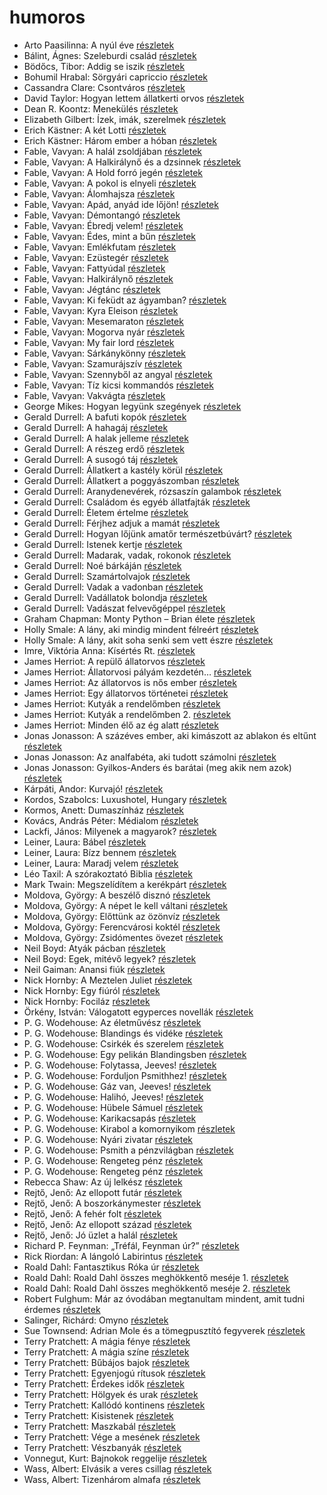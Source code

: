 # humoros

- Arto Paasilinna: A nyúl éve [részletek](_details/%7Bopf.creator%7D.md#id_634)
- Bálint, Ágnes: Szeleburdi család [részletek](_details/%7Bopf.creator%7D.md#id_161)
- Bödőcs, Tibor: Addig se iszik [részletek](_details/%7Bopf.creator%7D.md#id_1428)
- Bohumil Hrabal: Sörgyári capriccio [részletek](_details/%7Bopf.creator%7D.md#id_448)
- Cassandra Clare: Csontváros [részletek](_details/%7Bopf.creator%7D.md#id_635)
- David Taylor: Hogyan lettem állatkerti orvos [részletek](_details/%7Bopf.creator%7D.md#id_473)
- Dean R. Koontz: Menekülés [részletek](_details/%7Bopf.creator%7D.md#id_1080)
- Elizabeth Gilbert: Ízek, imák, szerelmek [részletek](_details/%7Bopf.creator%7D.md#id_802)
- Erich Kästner: A két Lotti [részletek](_details/%7Bopf.creator%7D.md#id_1199)
- Erich Kästner: Három ember a hóban [részletek](_details/%7Bopf.creator%7D.md#id_667)
- Fable, Vavyan: A halál zsoldjában [részletek](_details/%7Bopf.creator%7D.md#id_701)
- Fable, Vavyan: A Halkirálynő és a dzsinnek [részletek](_details/%7Bopf.creator%7D.md#id_173)
- Fable, Vavyan: A Hold forró jegén [részletek](_details/%7Bopf.creator%7D.md#id_175)
- Fable, Vavyan: A pokol is elnyeli [részletek](_details/%7Bopf.creator%7D.md#id_176)
- Fable, Vavyan: Álomhajsza [részletek](_details/%7Bopf.creator%7D.md#id_178)
- Fable, Vavyan: Apád, anyád ide lőjön! [részletek](_details/%7Bopf.creator%7D.md#id_179)
- Fable, Vavyan: Démontangó [részletek](_details/%7Bopf.creator%7D.md#id_881)
- Fable, Vavyan: Ébredj velem! [részletek](_details/%7Bopf.creator%7D.md#id_180)
- Fable, Vavyan: Édes, mint a bűn [részletek](_details/%7Bopf.creator%7D.md#id_1144)
- Fable, Vavyan: Emlékfutam [részletek](_details/%7Bopf.creator%7D.md#id_1163)
- Fable, Vavyan: Ezüstegér [részletek](_details/%7Bopf.creator%7D.md#id_1145)
- Fable, Vavyan: Fattyúdal [részletek](_details/%7Bopf.creator%7D.md#id_1146)
- Fable, Vavyan: Halkirálynő [részletek](_details/%7Bopf.creator%7D.md#id_174)
- Fable, Vavyan: Jégtánc [részletek](_details/%7Bopf.creator%7D.md#id_1149)
- Fable, Vavyan: Ki feküdt az ágyamban? [részletek](_details/%7Bopf.creator%7D.md#id_181)
- Fable, Vavyan: Kyra Eleison [részletek](_details/%7Bopf.creator%7D.md#id_1164)
- Fable, Vavyan: Mesemaraton [részletek](_details/%7Bopf.creator%7D.md#id_1151)
- Fable, Vavyan: Mogorva nyár [részletek](_details/%7Bopf.creator%7D.md#id_1152)
- Fable, Vavyan: My fair lord [részletek](_details/%7Bopf.creator%7D.md#id_803)
- Fable, Vavyan: Sárkánykönny [részletek](_details/%7Bopf.creator%7D.md#id_1160)
- Fable, Vavyan: Szamurájszív [részletek](_details/%7Bopf.creator%7D.md#id_1014)
- Fable, Vavyan: Szennyből az angyal [részletek](_details/%7Bopf.creator%7D.md#id_1159)
- Fable, Vavyan: Tíz kicsi kommandós [részletek](_details/%7Bopf.creator%7D.md#id_1158)
- Fable, Vavyan: Vakvágta [részletek](_details/%7Bopf.creator%7D.md#id_1155)
- George Mikes: Hogyan legyünk szegények [részletek](_details/%7Bopf.creator%7D.md#id_985)
- Gerald Durrell: A bafuti kopók [részletek](_details/%7Bopf.creator%7D.md#id_862)
- Gerald Durrell: A hahagáj [részletek](_details/%7Bopf.creator%7D.md#id_865)
- Gerald Durrell: A halak jelleme [részletek](_details/%7Bopf.creator%7D.md#id_879)
- Gerald Durrell: A részeg erdő [részletek](_details/%7Bopf.creator%7D.md#id_878)
- Gerald Durrell: A susogó táj [részletek](_details/%7Bopf.creator%7D.md#id_871)
- Gerald Durrell: Állatkert a kastély körül [részletek](_details/%7Bopf.creator%7D.md#id_310)
- Gerald Durrell: Állatkert a poggyászomban [részletek](_details/%7Bopf.creator%7D.md#id_49)
- Gerald Durrell: Aranydenevérek, rózsaszín galambok [részletek](_details/%7Bopf.creator%7D.md#id_875)
- Gerald Durrell: Családom és egyéb állatfajták [részletek](_details/%7Bopf.creator%7D.md#id_50)
- Gerald Durrell: Életem értelme [részletek](_details/%7Bopf.creator%7D.md#id_873)
- Gerald Durrell: Férjhez adjuk a mamát [részletek](_details/%7Bopf.creator%7D.md#id_872)
- Gerald Durrell: Hogyan lőjünk amatőr természetbúvárt? [részletek](_details/%7Bopf.creator%7D.md#id_869)
- Gerald Durrell: Istenek kertje [részletek](_details/%7Bopf.creator%7D.md#id_868)
- Gerald Durrell: Madarak, vadak, rokonok [részletek](_details/%7Bopf.creator%7D.md#id_867)
- Gerald Durrell: Noé bárkáján [részletek](_details/%7Bopf.creator%7D.md#id_870)
- Gerald Durrell: Szamártolvajok [részletek](_details/%7Bopf.creator%7D.md#id_874)
- Gerald Durrell: Vadak a vadonban [részletek](_details/%7Bopf.creator%7D.md#id_866)
- Gerald Durrell: Vadállatok bolondja [részletek](_details/%7Bopf.creator%7D.md#id_864)
- Gerald Durrell: Vadászat felvevőgéppel [részletek](_details/%7Bopf.creator%7D.md#id_863)
- Graham Chapman: Monty Python – Brian élete [részletek](_details/%7Bopf.creator%7D.md#id_271)
- Holly Smale: A lány, aki mindig mindent félreért [részletek](_details/%7Bopf.creator%7D.md#id_1003)
- Holly Smale: A lány, akit soha senki sem vett észre [részletek](_details/%7Bopf.creator%7D.md#id_1002)
- Imre, Viktória Anna: Kísértés Rt. [részletek](_details/%7Bopf.creator%7D.md#id_632)
- James Herriot: A repülő állatorvos [részletek](_details/%7Bopf.creator%7D.md#id_929)
- James Herriot: Állatorvosi pályám kezdetén… [részletek](_details/%7Bopf.creator%7D.md#id_927)
- James Herriot: Az állatorvos is nős ember [részletek](_details/%7Bopf.creator%7D.md#id_1270)
- James Herriot: Egy állatorvos történetei [részletek](_details/%7Bopf.creator%7D.md#id_926)
- James Herriot: Kutyák a rendelőmben [részletek](_details/%7Bopf.creator%7D.md#id_782)
- James Herriot: Kutyák a rendelőmben 2. [részletek](_details/%7Bopf.creator%7D.md#id_924)
- James Herriot: Minden élő az ég alatt [részletek](_details/%7Bopf.creator%7D.md#id_925)
- Jonas Jonasson: A százéves ember, aki kimászott az ablakon és eltűnt [részletek](_details/%7Bopf.creator%7D.md#id_383)
- Jonas Jonasson: Az analfabéta, aki tudott számolni [részletek](_details/%7Bopf.creator%7D.md#id_668)
- Jonas Jonasson: Gyilkos-Anders és barátai (meg akik nem azok) [részletek](_details/%7Bopf.creator%7D.md#id_984)
- Kárpáti, Andor: Kurvajó! [részletek](_details/%7Bopf.creator%7D.md#id_670)
- Kordos, Szabolcs: Luxushotel, Hungary [részletek](_details/%7Bopf.creator%7D.md#id_159)
- Kormos, Anett: Dumaszínház [részletek](_details/%7Bopf.creator%7D.md#id_585)
- Kovács, András Péter: Médialom [részletek](_details/%7Bopf.creator%7D.md#id_427)
- Lackfi, János: Milyenek a magyarok? [részletek](_details/%7Bopf.creator%7D.md#id_1360)
- Leiner, Laura: Bábel [részletek](_details/%7Bopf.creator%7D.md#id_644)
- Leiner, Laura: Bízz bennem [részletek](_details/%7Bopf.creator%7D.md#id_1486)
- Leiner, Laura: Maradj velem [részletek](_details/%7Bopf.creator%7D.md#id_1477)
- Léo Taxil: A szórakoztató Biblia [részletek](_details/%7Bopf.creator%7D.md#id_950)
- Mark Twain: Megszelídítem a kerékpárt [részletek](_details/%7Bopf.creator%7D.md#id_936)
- Moldova, György: A beszélő disznó [részletek](_details/%7Bopf.creator%7D.md#id_1382)
- Moldova, György: A népet le kell váltani [részletek](_details/%7Bopf.creator%7D.md#id_1395)
- Moldova, György: Előttünk az özönvíz [részletek](_details/%7Bopf.creator%7D.md#id_1396)
- Moldova, György: Ferencvárosi koktél [részletek](_details/%7Bopf.creator%7D.md#id_1379)
- Moldova, György: Zsidómentes övezet [részletek](_details/%7Bopf.creator%7D.md#id_1394)
- Neil Boyd: Atyák pácban [részletek](_details/%7Bopf.creator%7D.md#id_923)
- Neil Boyd: Egek, mitévő legyek? [részletek](_details/%7Bopf.creator%7D.md#id_922)
- Neil Gaiman: Anansi fiúk [részletek](_details/%7Bopf.creator%7D.md#id_1432)
- Nick Hornby: A Meztelen Juliet [részletek](_details/%7Bopf.creator%7D.md#id_709)
- Nick Hornby: Egy fiúról [részletek](_details/%7Bopf.creator%7D.md#id_707)
- Nick Hornby: Fociláz [részletek](_details/%7Bopf.creator%7D.md#id_703)
- Örkény, István: Válogatott egyperces novellák [részletek](_details/%7Bopf.creator%7D.md#id_516)
- P. G. Wodehouse: Az életművész [részletek](_details/%7Bopf.creator%7D.md#id_500)
- P. G. Wodehouse: Blandings és vidéke [részletek](_details/%7Bopf.creator%7D.md#id_941)
- P. G. Wodehouse: Csirkék és szerelem [részletek](_details/%7Bopf.creator%7D.md#id_942)
- P. G. Wodehouse: Egy pelikán Blandingsben [részletek](_details/%7Bopf.creator%7D.md#id_501)
- P. G. Wodehouse: Folytassa, Jeeves! [részletek](_details/%7Bopf.creator%7D.md#id_502)
- P. G. Wodehouse: Forduljon Psmithhez! [részletek](_details/%7Bopf.creator%7D.md#id_503)
- P. G. Wodehouse: Gáz van, Jeeves! [részletek](_details/%7Bopf.creator%7D.md#id_943)
- P. G. Wodehouse: Halihó, Jeeves! [részletek](_details/%7Bopf.creator%7D.md#id_945)
- P. G. Wodehouse: Hübele Sámuel [részletek](_details/%7Bopf.creator%7D.md#id_504)
- P. G. Wodehouse: Karikacsapás [részletek](_details/%7Bopf.creator%7D.md#id_505)
- P. G. Wodehouse: Kirabol a komornyikom [részletek](_details/%7Bopf.creator%7D.md#id_506)
- P. G. Wodehouse: Nyári zivatar [részletek](_details/%7Bopf.creator%7D.md#id_507)
- P. G. Wodehouse: Psmith a pénzvilágban [részletek](_details/%7Bopf.creator%7D.md#id_508)
- P. G. Wodehouse: Rengeteg pénz [részletek](_details/%7Bopf.creator%7D.md#id_509)
- P. G. Wodehouse: Rengeteg pénz [részletek](_details/%7Bopf.creator%7D.md#id_944)
- Rebecca Shaw: Az új lelkész [részletek](_details/%7Bopf.creator%7D.md#id_1009)
- Rejtő, Jenő: Az ellopott futár [részletek](_details/%7Bopf.creator%7D.md#id_133)
- Rejtő, Jenő: A boszorkánymester [részletek](_details/%7Bopf.creator%7D.md#id_126)
- Rejtő, Jenő: A fehér folt [részletek](_details/%7Bopf.creator%7D.md#id_123)
- Rejtő, Jenő: Az ellopott század [részletek](_details/%7Bopf.creator%7D.md#id_134)
- Rejtő, Jenő: Jó üzlet a halál [részletek](_details/%7Bopf.creator%7D.md#id_143)
- Richard P. Feynman: „Tréfál, Feynman úr?” [részletek](_details/%7Bopf.creator%7D.md#id_820)
- Rick Riordan: A lángoló Labirintus [részletek](_details/%7Bopf.creator%7D.md#id_1655)
- Roald Dahl: Fantasztikus Róka úr [részletek](_details/%7Bopf.creator%7D.md#id_1601)
- Roald Dahl: Roald Dahl összes meghökkentő meséje 1. [részletek](_details/%7Bopf.creator%7D.md#id_1595)
- Roald Dahl: Roald Dahl összes meghökkentő meséje 2. [részletek](_details/%7Bopf.creator%7D.md#id_1596)
- Robert Fulghum: Már az óvodában megtanultam mindent, amit tudni érdemes [részletek](_details/%7Bopf.creator%7D.md#id_1302)
- Salinger, Richárd: Omyno [részletek](_details/%7Bopf.creator%7D.md#id_522)
- Sue Townsend: Adrian Mole és a tömegpusztító fegyverek [részletek](_details/%7Bopf.creator%7D.md#id_1456)
- Terry Pratchett: A mágia fénye [részletek](_details/%7Bopf.creator%7D.md#id_695)
- Terry Pratchett: A mágia színe [részletek](_details/%7Bopf.creator%7D.md#id_696)
- Terry Pratchett: Bűbájos bajok [részletek](_details/%7Bopf.creator%7D.md#id_697)
- Terry Pratchett: Egyenjogú rítusok [részletek](_details/%7Bopf.creator%7D.md#id_694)
- Terry Pratchett: Érdekes idők [részletek](_details/%7Bopf.creator%7D.md#id_698)
- Terry Pratchett: Hölgyek és urak [részletek](_details/%7Bopf.creator%7D.md#id_691)
- Terry Pratchett: Kallódó kontinens [részletek](_details/%7Bopf.creator%7D.md#id_700)
- Terry Pratchett: Kisistenek [részletek](_details/%7Bopf.creator%7D.md#id_761)
- Terry Pratchett: Maszkabál [részletek](_details/%7Bopf.creator%7D.md#id_692)
- Terry Pratchett: Vége a mesének [részletek](_details/%7Bopf.creator%7D.md#id_690)
- Terry Pratchett: Vészbanyák [részletek](_details/%7Bopf.creator%7D.md#id_689)
- Vonnegut, Kurt: Bajnokok ​reggelije [részletek](_details/%7Bopf.creator%7D.md#id_1139)
- Wass, Albert: Elvásik a veres csillag [részletek](_details/%7Bopf.creator%7D.md#id_211)
- Wass, Albert: Tizenhárom almafa [részletek](_details/%7Bopf.creator%7D.md#id_216)